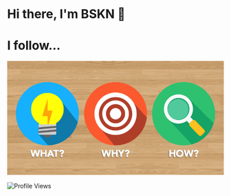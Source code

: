 # Hi there, I'm BSKN 👋


# I follow...
![Perspective](perspective.png)


![Profile Views](https://visitor-badge.laobi.icu/badge?page_id=Bskn1412.Bskn1412&label=Profile%20Views)













<!--
**Bskn1412/Bskn1412** is a ✨ _special_ ✨ repository because its `README.md` (this file) appears on your GitHub profile.

Here are some ideas to get you started:

- 🔭 I’m currently working on ...
- 🌱 I’m currently learning ...
- 👯 I’m looking to collaborate on ...
- 🤔 I’m looking for help with ...
- 💬 Ask me about ...
- 📫 How to reach me: ...
- 😄 Pronouns: ...
- ⚡ Fun fact: ...  
-->
